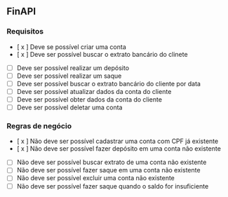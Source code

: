 ## FinAPI

### Requisitos

- [ x ] Deve se possível criar uma conta
- [ x ] Deve ser possível buscar o extrato bancário do clinete 
- [ ] Deve ser possível realizar um depósito
- [ ] Deve ser possível realizar um saque
- [ ] Deve ser possível buscar o extrato bancário do cliente por data
- [ ] Deve ser possível atualizar dados da conta do cliente
- [ ] Deve ser possível obter dados da conta do cliente
- [ ] Deve ser possível deletar uma conta

### Regras de negócio

- [ x ] Não deve ser possível cadastrar uma conta com CPF já existente
- [ x ] Não deve ser possível fazer depósito em uma conta não existente
- [ ] Não deve ser possível buscar extrato de uma conta não existente
- [ ] Não deve ser possível fazer saque em uma conta não existente 
- [ ] Não deve ser possível excluir uma conta não existente
- [ ] Não deve ser possível fazer saque quando o saldo for insuficiente
